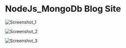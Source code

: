 # NodeJs_MongoDb Blog Site


![Screenshot_1](https://github.com/serkancan006/NodeJs_MongoDb/assets/109299838/380dc145-549c-40a9-aeda-772f68081d8a)

![Screenshot_2](https://github.com/serkancan006/NodeJs_MongoDb/assets/109299838/4496fbc1-ab6c-4094-bc68-dc2cca604bcc)

![Screenshot_3](https://github.com/serkancan006/NodeJs_MongoDb/assets/109299838/ec513477-b57a-4303-8886-44afee438622)
